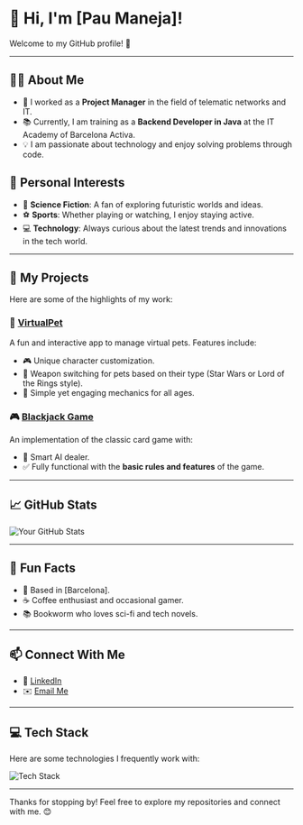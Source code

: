 # 👋 Hi, I'm [Pau Maneja]!

Welcome to my GitHub profile! 🌟

---

## 👨‍💻 About Me
- 💼 I worked as a **Project Manager** in the field of telematic networks and IT.
- 📚 Currently, I am training as a **Backend Developer in Java** at the IT Academy of Barcelona Activa.
- 💡 I am passionate about technology and enjoy solving problems through code.


## 🎯 Personal Interests
- 🚀 **Science Fiction**: A fan of exploring futuristic worlds and ideas.
- ⚽ **Sports**: Whether playing or watching, I enjoy staying active.
- 💻 **Technology**: Always curious about the latest trends and innovations in the tech world.

---

## 🚀 My Projects
Here are some of the highlights of my work:

### 🐾 [VirtualPet](https://github.com/paumaneja/5.2-Spring_Framework_Advanced.VirtualPet_with_FrontEnd)
A fun and interactive app to manage virtual pets. Features include:
- 🎮 Unique character customization.
- 💼 Weapon switching for pets based on their type (Star Wars or Lord of the Rings style).
- 🌟 Simple yet engaging mechanics for all ages.

### 🎮 [Blackjack Game](https://github.com/paumaneja/5.1-Spring_Framework_Advanced.Webflux_-Blackjack-)
An implementation of the classic card game with:
- 🧠 Smart AI dealer.
- ✅ Fully functional with the **basic rules and features** of the game.

---

## 📈 GitHub Stats
![Your GitHub Stats](https://github-readme-stats.vercel.app/api?username=your-username&show_icons=true&theme=radical)

---

## 🌟 Fun Facts
- 📍 Based in [Barcelona].
- ☕ Coffee enthusiast and occasional gamer.
- 📚 Bookworm who loves sci-fi and tech novels.

---

## 📫 Connect With Me
- 💼 [LinkedIn](https://www.linkedin.com/in/pau-maneja)
- ✉️ [Email Me](mailto:paumaneja@google.com)

---

## 💻 Tech Stack
Here are some technologies I frequently work with:

![Tech Stack](https://skillicons.dev/icons?i=java,spring,js,react,html,css,mysql,docker)

---

Thanks for stopping by! Feel free to explore my repositories and connect with me. 😊
